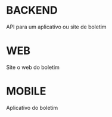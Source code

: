 # BACKEND
API para um aplicativo ou site de boletim

# WEB
Site o web do boletim

# MOBILE
Aplicativo do boletim